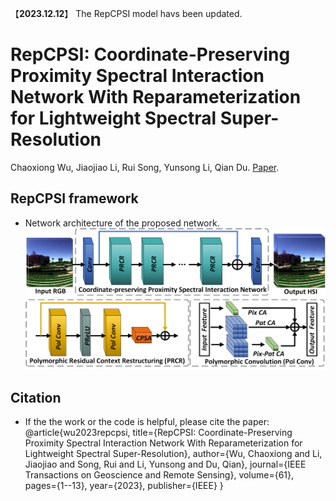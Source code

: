 【**2023.12.12**】 The RepCPSI model havs been updated.

# RepCPSI: Coordinate-Preserving Proximity Spectral Interaction Network With Reparameterization for Lightweight Spectral Super-Resolution

Chaoxiong Wu, Jiaojiao Li, Rui Song, Yunsong Li, Qian Du. [Paper](https://ieeexplore.ieee.org/abstract/document/10092801). 

## RepCPSI framework
- Network architecture of the proposed network.
![](./Figures/RepCPSI.jpg)

## Citation
- If the the work or the code is helpful, please cite the paper:
@article{wu2023repcpsi,
  title={RepCPSI: Coordinate-Preserving Proximity Spectral Interaction Network With Reparameterization for Lightweight Spectral Super-Resolution},
  author={Wu, Chaoxiong and Li, Jiaojiao and Song, Rui and Li, Yunsong and Du, Qian},
  journal={IEEE Transactions on Geoscience and Remote Sensing},
  volume={61},
  pages={1--13},
  year={2023},
  publisher={IEEE}
}
 
